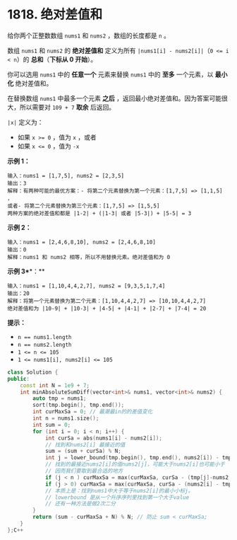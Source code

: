 # 1818. 绝对差值和

给你两个正整数数组 `nums1` 和 `nums2` ，数组的长度都是 `n` 。

数组 `nums1` 和 `nums2` 的 **绝对差值和** 定义为所有 `|nums1[i] - nums2[i]|`（`0 <= i < n`）的 **总和**（**下标从 0 开始**）。

你可以选用 `nums1` 中的 **任意一个** 元素来替换 `nums1` 中的 **至多** 一个元素，以 **最小化** 绝对差值和。

在替换数组 `nums1` 中最多一个元素 **之后** ，返回最小绝对差值和。因为答案可能很大，所以需要对 `109 + 7` **取余** 后返回。

`|x|` 定义为：

* 如果 `x >= 0` ，值为 `x` ，或者
* 如果 `x <= 0` ，值为 `-x`

**示例 1：**

```
输入：nums1 = [1,7,5], nums2 = [2,3,5]
输出：3
解释：有两种可能的最优方案：- 将第二个元素替换为第一个元素：[1,7,5] => [1,1,5] ，
或者- 将第二个元素替换为第三个元素：[1,7,5] => [1,5,5]
两种方案的绝对差值和都是 |1-2| + (|1-3| 或者 |5-3|) + |5-5| = 3
```

**示例 2：**

```
输入：nums1 = [2,4,6,8,10], nums2 = [2,4,6,8,10]
输出：0
解释：nums1 和 nums2 相等，所以不用替换元素。绝对差值和为 0
```

**示例 3\***\*：\*\*

```
输入：nums1 = [1,10,4,4,2,7], nums2 = [9,3,5,1,7,4]
输出：20
解释：将第一个元素替换为第二个元素：[1,10,4,4,2,7] => [10,10,4,4,2,7]
绝对差值和为 |10-9| + |10-3| + |4-5| + |4-1| + |2-7| + |7-4| = 20
```

**提示：**

* `n == nums1.length`
* `n == nums2.length`
* `1 <= n <= 105`
* `1 <= nums1[i], nums2[i] <= 105`

```cpp
class Solution {
public:
    const int N = 1e9 + 7;
    int minAbsoluteSumDiff(vector<int>& nums1, vector<int>& nums2) {
        auto tmp = nums1;
        sort(tmp.begin(), tmp.end());
        int curMaxSa = 0; // 最潮最in的的差值变化
        int n = nums1.size();
        int sum = 0;
        for (int i = 0; i < n; i++) {
            int curSa = abs(nums1[i] - nums2[i]);
            // 找到和nums2[i] 最接近的值
            sum = (sum + curSa) % N;
            int j = lower_bound(tmp.begin(), tmp.end(), nums2[i]) - tmp.begin();
            // 找到的最接近nums2[i]的值nums2[j]，可能大于nums2[i]也可能小于
            // 因而我们要取到最合适的地方
            if (j < n ) curMaxSa = max(curMaxSa, curSa - (tmp[j]-nums2[i]));
            if (j > 0) curMaxSa = max(curMaxSa, curSa - (nums2[i] - tmp[j - 1]));
            // 本质上是：找到nums1中大于等于nums2[i]的最小小标j。
            // lowerbound 是从一个升序序列里找到第一个大于value
            // 还有一种方法是做2次二分
        }
        return (sum - curMaxSa + N) % N; // 防止 sum < curMaxSa;
    }
};C++
```
